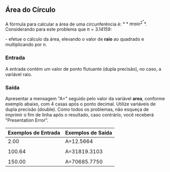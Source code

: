 ## Área do Círculo

A fórmula para calcular a área de uma circunferência é: $**πraio^2^**$. Considerando para este problema que π = 3.14159:

\- efetue o cálculo da área, elevando o valor de **raio** ao quadrado e multiplicando por n.

### Entrada

A entrada contém um valor de ponto flutuante (dupla precisão), no caso, a variável raio.

### Saída

Apresentar a mensagem "A=" seguido pelo valor da variável **area**, conforme exemplo abaixo, com 4 casas após o ponto decimal. Utilize variáveis de dupla precisão (double). Como todos os problemas, não esqueça de imprimir o fim de linha após o resultado, caso contrário, você receberá "Presentation Error".

|Exemplos de Entrada|Exemplos de Saída|
|:---               |:---             |
|2.00               |A=12.5664        |
|                   |                 |
|100.64             |A=31819.3103     |
|                   |                 |
|150.00             |A=70685.7750     |

